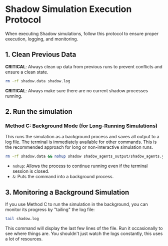 # Shadow Simulation Execution Protocol

When executing Shadow simulations, follow this protocol to ensure proper execution, logging, and monitoring.

## 1. Clean Previous Data

**CRITICAL**: Always clean up data from previous runs to prevent conflicts and ensure a clean state.

```bash
rm -rf shadow.data shadow.log
```

**CRITICAL**: Always make sure there are no current shadow processes running. 

## 2. Run the simulation

### Method C: Background Mode (for Long-Running Simulations)

This runs the simulation as a background process and saves all output to a log file. The terminal is immediately available for other commands. This is the recommended approach for long or non-interactive simulation runs.

```bash
rm -rf shadow.data && nohup shadow shadow_agents_output/shadow_agents.yaml > shadow.log 2>&1 &
```
*   `nohup`: Allows the process to continue running even if the terminal session is closed.
*   `&`: Puts the command into a background process.

## 3. Monitoring a Background Simulation

If you use Method C to run the simulation in the background, you can monitor its progress by "tailing" the log file:

```bash
tail shadow.log
```
This command will display the last few lines of the file. Run it occasionally to see where things are. You shouldn't just watch the logs constantly, this uses a lot of resources. 

